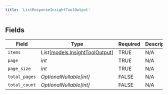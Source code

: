 ```yaml
---
title: 'ListResponseInsightToolOutput'
---
```



## Fields

| Field                                                            | Type                                                             | Required                                                         | Description                                                      |
| ---------------------------------------------------------------- | ---------------------------------------------------------------- | ---------------------------------------------------------------- | ---------------------------------------------------------------- |
| `items`                                                          | List[[models.InsightToolOutput](/python-sdk-docs/models/components/insighttooloutput)] | TRUE                                               | N/A                                                              |
| `page`                                                           | *int*                                                            | TRUE                                               | N/A                                                              |
| `page_size`                                                      | *int*                                                            | TRUE                                               | N/A                                                              |
| `total_pages`                                                    | *OptionalNullable[int]*                                          | FALSE                                               | N/A                                                              |
| `total_count`                                                    | *OptionalNullable[int]*                                          | FALSE                                               | N/A                                                              |
